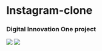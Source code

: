 # Instagram-clone
### Digital Innovation One project

<img src="https://github.com/Melissa-Lindince/Instagram-clone/blob/main/instagram-clone.png">
<img src="https://github.com/Melissa-Lindince/Instagram-clone/blob/main/instagram-responsive.png">
